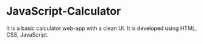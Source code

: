 # JavaScript-Calculator
It is a basic calculator web-app with a clean UI. It is developed using HTML, CSS, JavaScript.
